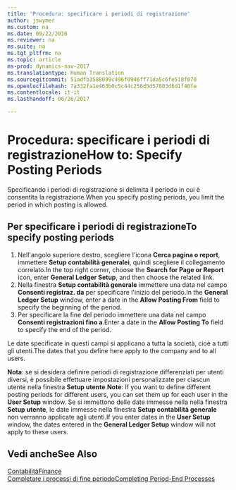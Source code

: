 ```yaml
---
title: 'Procedura: specificare i periodi di registrazione'
author: jswymer
ms.custom: na
ms.date: 09/22/2016
ms.reviewer: na
ms.suite: na
ms.tgt_pltfrm: na
ms.topic: article
ms-prod: dynamics-nav-2017
ms.translationtype: Human Translation
ms.sourcegitcommit: 51adfb3588099c496f0946ff71da5c6fe518f070
ms.openlocfilehash: 7a332fa1e463b0c5c44c256d5d57803d6d1f48fe
ms.contentlocale: it-it
ms.lasthandoff: 06/26/2017

---
```


# <a name="how-to-specify-posting-periods"></a><span data-ttu-id="6ad5b-102">Procedura: specificare i periodi di registrazione</span><span class="sxs-lookup"><span data-stu-id="6ad5b-102">How to: Specify Posting Periods</span></span>
<span data-ttu-id="6ad5b-103">Specificando i periodi di registrazione si delimita il periodo in cui è consentita la registrazione.</span><span class="sxs-lookup"><span data-stu-id="6ad5b-103">When you specify posting periods, you limit the period in which posting is allowed.</span></span>

## <a name="to-specify-posting-periods"></a><span data-ttu-id="6ad5b-104">Per specificare i periodi di registrazione</span><span class="sxs-lookup"><span data-stu-id="6ad5b-104">To specify posting periods</span></span>
1. <span data-ttu-id="6ad5b-105">Nell'angolo superiore destro, scegliere l'icona **Cerca pagina o report**, immettere **Setup contabilità generalei**, quindi scegliere il collegamento correlato.</span><span class="sxs-lookup"><span data-stu-id="6ad5b-105">In the top right corner, choose the **Search for Page or Report** icon, enter **General Ledger Setup**, and then choose the related link.</span></span>
2. <span data-ttu-id="6ad5b-106">Nella finestra **Setup contabilità generale** immettere una data nel campo **Consenti registraz. da** per specificare l'inizio del periodo.</span><span class="sxs-lookup"><span data-stu-id="6ad5b-106">In the **General Ledger Setup** window, enter a date in the **Allow Posting From** field to specify the beginning of the period.</span></span>
3. <span data-ttu-id="6ad5b-107">Per specificare la fine del periodo immettere una data nel campo **Consenti registrazioni fino a**.</span><span class="sxs-lookup"><span data-stu-id="6ad5b-107">Enter a date in the **Allow Posting To** field to specify the end of the period.</span></span>

<span data-ttu-id="6ad5b-108">Le date specificate in questi campi si applicano a tutta la società, cioè a tutti gli utenti.</span><span class="sxs-lookup"><span data-stu-id="6ad5b-108">The dates that you define here apply to the company and to all users.</span></span>

<span data-ttu-id="6ad5b-109">**Nota**: se si desidera definire periodi di registrazione differenziati per utenti diversi, è possibile effettuare impostazioni personalizzate per ciascun utente nella finestra **Setup utente**.</span><span class="sxs-lookup"><span data-stu-id="6ad5b-109">**Note**: If you want to define different posting periods for different users, you can set them up for each user in the **User Setup** window.</span></span> <span data-ttu-id="6ad5b-110">Se si immettono delle date immesse nella nella finestra **Setup utente**, le date immesse nella finestra **Setup contabilità generale** non verranno applicate agli utenti.</span><span class="sxs-lookup"><span data-stu-id="6ad5b-110">If you enter dates in the **User Setup** window, the dates entered in the **General Ledger Setup** window will not apply to these users.</span></span>


## <a name="see-also"></a><span data-ttu-id="6ad5b-111">Vedi anche</span><span class="sxs-lookup"><span data-stu-id="6ad5b-111">See Also</span></span>
[<span data-ttu-id="6ad5b-112">Contabilità</span><span class="sxs-lookup"><span data-stu-id="6ad5b-112">Finance</span></span>](finance-setup.md)  
[<span data-ttu-id="6ad5b-113">Completare i processi di fine periodo</span><span class="sxs-lookup"><span data-stu-id="6ad5b-113">Completing Period-End Processes</span></span>](year-how-complete-period-end-processes.md)

